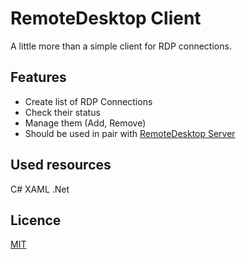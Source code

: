# RemoteDesktop Client  
 
A little more than a simple client for RDP connections.   
 
 
## Features 
  
- Create list of RDP Connections  
- Check their status  
- Manage them (Add, Remove)  
- Should be used in pair with [RemoteDesktop 
Server](https://github.com/DominikTulak/RemoteDesktopServer.git)  
  
## Used resources 
   
 C# 
 XAML 
 .Net  
  
## Licence 
 
 [MIT](https://choosealicense.com/licenses/mit/)

